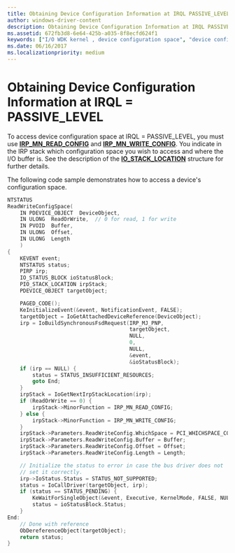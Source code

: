 ```yaml
---
title: Obtaining Device Configuration Information at IRQL PASSIVE_LEVEL
author: windows-driver-content
description: Obtaining Device Configuration Information at IRQL PASSIVE_LEVEL
ms.assetid: 672fb3d8-6e64-425b-a035-8f8ecfd624f1
keywords: ["I/O WDK kernel , device configuration space", "device configuration space WDK I/O", "configuration space WDK I/O", "space WDK I/O", "PASSIVE_LEVEL WDK", "driver stacks WDK configuration info"]
ms.date: 06/16/2017
ms.localizationpriority: medium
---
```


# Obtaining Device Configuration Information at IRQL = PASSIVE\_LEVEL





To access device configuration space at IRQL = PASSIVE\_LEVEL, you must use [**IRP\_MN\_READ\_CONFIG**](https://msdn.microsoft.com/library/windows/hardware/ff551727) and [**IRP\_MN\_WRITE\_CONFIG**](https://msdn.microsoft.com/library/windows/hardware/ff551769). You indicate in the IRP stack which configuration space you wish to access and where the I/O buffer is. See the description of the [**IO\_STACK\_LOCATION**](https://msdn.microsoft.com/library/windows/hardware/ff550659) structure for further details.

The following code sample demonstrates how to access a device's configuration space.

```cpp
NTSTATUS
ReadWriteConfigSpace(
    IN PDEVICE_OBJECT  DeviceObject,
    IN ULONG  ReadOrWrite,  // 0 for read, 1 for write
    IN PVOID  Buffer,
    IN ULONG  Offset,
    IN ULONG  Length
    )
{
    KEVENT event;
    NTSTATUS status;
    PIRP irp;
    IO_STATUS_BLOCK ioStatusBlock;
    PIO_STACK_LOCATION irpStack;
    PDEVICE_OBJECT targetObject;

    PAGED_CODE();
    KeInitializeEvent(&event, NotificationEvent, FALSE);
    targetObject = IoGetAttachedDeviceReference(DeviceObject);
    irp = IoBuildSynchronousFsdRequest(IRP_MJ_PNP,
                                       targetObject,
                                       NULL,
                                       0,
                                       NULL,
                                       &event,
                                       &ioStatusBlock);
    if (irp == NULL) {
        status = STATUS_INSUFFICIENT_RESOURCES;
        goto End;
    }
    irpStack = IoGetNextIrpStackLocation(irp);
    if (ReadOrWrite == 0) {
        irpStack->MinorFunction = IRP_MN_READ_CONFIG;
    } else {
        irpStack->MinorFunction = IRP_MN_WRITE_CONFIG;
    }
    irpStack->Parameters.ReadWriteConfig.WhichSpace = PCI_WHICHSPACE_CONFIG;
    irpStack->Parameters.ReadWriteConfig.Buffer = Buffer;
    irpStack->Parameters.ReadWriteConfig.Offset = Offset;
    irpStack->Parameters.ReadWriteConfig.Length = Length;

    // Initialize the status to error in case the bus driver does not 
    // set it correctly.
    irp->IoStatus.Status = STATUS_NOT_SUPPORTED;
    status = IoCallDriver(targetObject, irp);
    if (status == STATUS_PENDING) {
        KeWaitForSingleObject(&event, Executive, KernelMode, FALSE, NULL);
        status = ioStatusBlock.Status;
    }
End:
    // Done with reference
    ObDereferenceObject(targetObject);
    return status;
}
```

 

 




